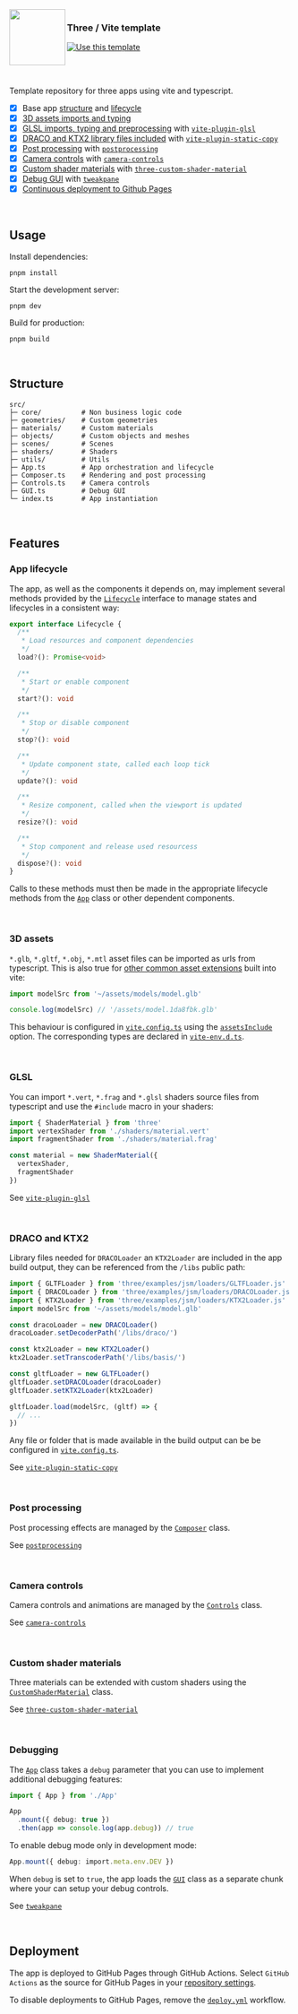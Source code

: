 <img align="left" src="https://vite.dev/logo.svg" width="100" height="100">

<h3>
  Three / Vite template
</h3>

[![Use this template](https://gist.githubusercontent.com/juliendargelos/35cfc34447d88883afab621ccaca7021/raw/e10f7581e4218e5b6b68bf300b975940c4c3adc6/github-use-this-template.svg)](https://github.com/new?template_name=three-vite-starter&template_owner=juliendargelos)

<h2></h2>

<br>

Template repository for three apps using vite and typescript.
- [x] Base app [structure](#structure) and [lifecycle](#app-lifecycle)
- [x] [3D assets imports and typing](#3d-assets)
- [x] [GLSL imports, typing and preprocessing](#glsl) with [`vite-plugin-glsl`](https://github.com/UstymUkhman/vite-plugin-glsl)
- [x] [DRACO and KTX2 library files included](#draco-and-ktx2) with [`vite-plugin-static-copy`](https://github.com/sapphi-red/vite-plugin-static-copy)
- [x] [Post processing](#post-processing) with [`postprocessing`](https://github.com/pmndrs/postprocessing)
- [x] [Camera controls](#camera-controls) with [`camera-controls`](https://github.com/yomotsu/camera-controls)
- [x] [Custom shader materials](#custom-shader-materials) with [`three-custom-shader-material`](https://github.com/FarazzShaikh/THREE-CustomShaderMaterial)
- [x] [Debug GUI](#debug) with [`tweakpane`](https://github.com/cocopon/tweakpane)
- [x] [Continuous deployment to Github Pages](#deployment)

<br>

## Usage

Install dependencies:

```shell
pnpm install
```

Start the development server:

```shell
pnpm dev
```

Build for production:

```shell
pnpm build
```

<br>

## Structure

```shell
src/
├─ core/          # Non business logic code
├─ geometries/    # Custom geometries
├─ materials/     # Custom materials
├─ objects/       # Custom objects and meshes
├─ scenes/        # Scenes
├─ shaders/       # Shaders
├─ utils/         # Utils
├─ App.ts         # App orchestration and lifecycle
├─ Composer.ts    # Rendering and post processing
├─ Controls.ts    # Camera controls
├─ GUI.ts         # Debug GUI
└─ index.ts       # App instantiation
```

<br>

## Features

### App lifecycle

The app, as well as the components it depends on, may implement several methods
provided by the [`Lifecycle`](src/core/Lifecycle.ts) interface to manage states
and lifecycles in a consistent way:

```ts
export interface Lifecycle {
  /**
   * Load resources and component dependencies
   */
  load?(): Promise<void>

  /**
   * Start or enable component
   */
  start?(): void

  /**
   * Stop or disable component
   */
  stop?(): void

  /**
   * Update component state, called each loop tick
   */
  update?(): void

  /**
   * Resize component, called when the viewport is updated
   */
  resize?(): void

  /**
   * Stop component and release used resourcess
   */
  dispose?(): void
}
```

Calls to these methods must then be made in the appropriate lifecycle methods
from the [`App`](src/App.ts) class or other dependent components.

<br>

### 3D assets

`*.glb`, `*.gltf`, `*.obj`, `*.mtl` asset files can be imported as urls from
typescript. This is also true for
[other common asset extensions](https://github.com/vitejs/vite/blob/39fab6db204ea88ffdb346ee98d8abe0ff5d685f/packages/vite/src/node/constants.ts#L130-L170)
built into vite:

```ts
import modelSrc from '~/assets/models/model.glb'

console.log(modelSrc) // '/assets/model.1da8fbk.glb'
```

This behaviour is configured in [`vite.config.ts`](vite.config.ts) using the
[`assetsInclude`](https://vite.dev/config/shared-options.html#assetsinclude)
option. The corresponding types are declared in
[`vite-env.d.ts`](src/vite-env.d.ts).


<br>

### GLSL

You can import `*.vert`, `*.frag` and `*.glsl` shaders source files from
typescript and use the `#include` macro in your shaders:

```ts
import { ShaderMaterial } from 'three'
import vertexShader from './shaders/material.vert'
import fragmentShader from './shaders/material.frag'

const material = new ShaderMaterial({
  vertexShader,
  fragmentShader
})
```

See [`vite-plugin-glsl`](https://github.com/UstymUkhman/vite-plugin-glsl)

<br>

### DRACO and KTX2

Library files needed for `DRACOLoader` an `KTX2Loader` are included in the app
build output, they can be referenced from the `/libs` public path:

```ts
import { GLTFLoader } from 'three/examples/jsm/loaders/GLTFLoader.js'
import { DRACOLoader } from 'three/examples/jsm/loaders/DRACOLoader.js'
import { KTX2Loader } from 'three/examples/jsm/loaders/KTX2Loader.js'
import modelSrc from '~/assets/models/model.glb'

const dracoLoader = new DRACOLoader()
dracoLoader.setDecoderPath('/libs/draco/')

const ktx2Loader = new KTX2Loader()
ktx2Loader.setTranscoderPath('/libs/basis/')

const gltfLoader = new GLTFLoader()
gltfLoader.setDRACOLoader(dracoLoader)
gltfLoader.setKTX2Loader(ktx2Loader)

gltfLoader.load(modelSrc, (gltf) => {
  // ...
})
```

Any file or folder that is made available in the build output can be be
configured in [`vite.config.ts`](vite.config.ts).

See [`vite-plugin-static-copy`](https://github.com/sapphi-red/vite-plugin-static-copy)

<br>

### Post processing

Post processing effects are managed by the [`Composer`](src/Composer.ts) class.

See [`postprocessing`](https://github.com/pmndrs/postprocessing)

<br>

### Camera controls

Camera controls and animations are managed by the [`Controls`](src/Controls.ts)
class.

See [`camera-controls`](https://github.com/yomotsu/camera-controls)

<br>

### Custom shader materials

Three materials can be extended with custom shaders using the
[`CustomShaderMaterial`](https://github.com/FarazzShaikh/THREE-CustomShaderMaterial/blob/main/package/src/index.ts)
class.

See [`three-custom-shader-material`](https://github.com/FarazzShaikh/THREE-CustomShaderMaterial)

<br>

### Debugging

The [`App`](src/App.ts) class takes a `debug` parameter that you can
use to implement additional debugging features:

```ts
import { App } from './App'

App
  .mount({ debug: true })
  .then(app => console.log(app.debug)) // true
```

To enable debug mode only in development mode:
```ts
App.mount({ debug: import.meta.env.DEV })
```

When `debug` is set to `true`, the app loads the [`GUI`](src/GUI.ts) class as
a separate chunk where your can setup your debug controls.

See [`tweakpane`](https://github.com/cocopon/tweakpane)

<br>

## Deployment

The app is deployed to GitHub Pages through GitHub Actions.
Select `GitHub Actions` as the source for GitHub Pages in your
[repository settings](../../settings/pages).

To disable deployments to GitHub Pages, remove the
[`deploy.yml`](.github/workflows/deploy.yml) workflow.
